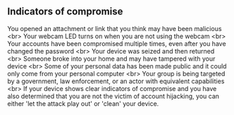 
## Indicators of compromise

You opened an attachment or link that you think may have been malicious
&lt;br&gt;
Your webcam LED turns on when you are not using the webcam
&lt;br&gt;
Your accounts have been compromised multiple times, even after you have changed the password
&lt;br&gt;
Your device was seized and then returned
&lt;br&gt;
Someone broke into your home and may have tampered with your device
&lt;br&gt;
Some of your personal data has been made public and it could only come from your personal computer
&lt;br&gt;
Your group is being targeted by a government, law enforcement, or an actor with equivalent capabilities
&lt;br&gt;
If your device shows clear indicators of compromise and you have also determined that you are not the victim of account hijacking, you can either &#39;let the attack play out&#39; or &#39;clean&#39; your device.
